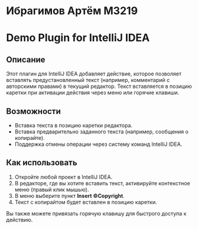 # Ибрагимов Артём М3219

# Demo Plugin for IntelliJ IDEA

## Описание
Этот плагин для IntelliJ IDEA добавляет действие, которое позволяет вставлять предустановленный текст (например, комментарий с авторскими правами) в текущий редактор. Текст вставляется в позицию каретки при активации действия через меню или горячие клавиши.

## Возможности
- Вставка текста в позицию каретки редактора.
- Вставка предварительно заданного текста (например, сообщения о копирайте).
- Поддержка отмены операции через систему команд IntelliJ IDEA.

## Как использовать
1. Откройте любой проект в IntelliJ IDEA.
2. В редакторе, где вы хотите вставить текст, активируйте контекстное меню (правый клик мышью).
3. В меню выберите пункт **Insert ©Copyright**.
4. Текст с копирайтом будет вставлен в позицию каретки.

Вы также можете привязать горячую клавишу для быстрого доступа к действию.
